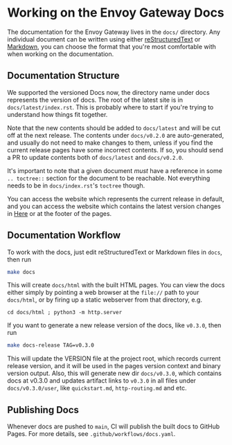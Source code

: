 # Working on the Envoy Gateway Docs

The documentation for the Envoy Gateway lives in the `docs/` directory. Any
individual document can be written using either [reStructuredText] or [Markdown],
you can choose the format that you're most comfortable with when working on the
documentation.

## Documentation Structure

We supported the versioned Docs now, the directory name under docs represents
the version of docs. The root of the latest site is in `docs/latest/index.rst`.
This is probably where to start if you're trying to understand how things fit together.

Note that the new contents should be added to `docs/latest` and will be cut off at
the next release. The contents under `docs/v0.2.0` are auto-generated,
and usually do not need to make changes to them, unless if you find the current release pages have
some incorrect contents. If so, you should send a PR to update contents both of `docs/latest`
and `docs/v0.2.0`.

It's important to note that a given document _must_ have a reference in some
`.. toctree::` section for the document to be reachable. Not everything needs
to be in `docs/index.rst`'s `toctree` though.

You can access the website which represents the current release in default,
and you can access the website which contains the latest version changes in
[Here][latest-website] or at the footer of the pages.

## Documentation Workflow

To work with the docs, just edit reStructuredText or Markdown files in `docs`,
then run

```bash
make docs
```

This will create `docs/html` with the built HTML pages. You can view the docs
either simply by pointing a web browser at the `file://` path to your
`docs/html`, or by firing up a static webserver from that directory, e.g.

``` shell
cd docs/html ; python3 -m http.server
```

If you want to generate a new release version of the docs, like `v0.3.0`, then run

```bash
make docs-release TAG=v0.3.0
```

This will update the VERSION file at the project root, which records current release version,
and it will be used in the pages version context and binary version output. Also, this will generate
new dir `docs/v0.3.0`, which contains docs at v0.3.0 and updates artifact links to `v0.3.0`
in all files under `docs/v0.3.0/user`, like `quickstart.md`, `http-routing.md` and etc.

## Publishing Docs

Whenever docs are pushed to `main`, CI will publish the built docs to GitHub
Pages. For more details, see `.github/workflows/docs.yaml`.

[reStructuredText]: https://docutils.sourceforge.io/docs/ref/rst/restructuredtext.html
[Markdown]: https://daringfireball.net/projects/markdown/syntax
[latest-website]: https://gateway.envoyproxy.io/latest
